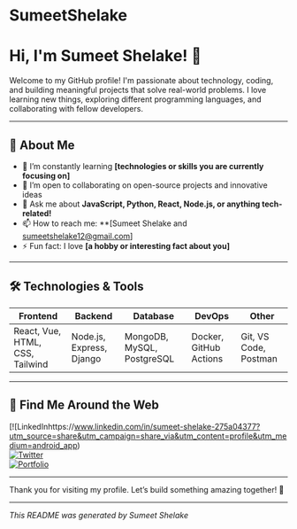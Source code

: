  # SumeetShelake
# Hi, I'm Sumeet Shelake! 👋

Welcome to my GitHub profile! I'm passionate about technology, coding, and building meaningful projects that solve real-world problems. I love learning new things, exploring different programming languages, and collaborating with fellow developers.

---

## 🚀 About Me

- 🌱 I’m constantly learning **[technologies or skills you are currently focusing on]**
- 👯 I’m open to collaborating on open-source projects and innovative ideas
- 💬 Ask me about **JavaScript, Python, React, Node.js, or anything tech-related!**
- 📫 How to reach me: **[Sumeet Shelake and sumeetshelake12@gmail.com]
- ⚡ Fun fact: I love **[a hobby or interesting fact about you]**

---

## 🛠️ Technologies & Tools

| Frontend | Backend | Database | DevOps | Other |
|---------|---------|----------|--------|-------|
| React, Vue, HTML, CSS, Tailwind | Node.js, Express, Django | MongoDB, MySQL, PostgreSQL | Docker, GitHub Actions | Git, VS Code, Postman |

---

## 🔗 Find Me Around the Web

[![LinkedInhttps://www.linkedin.com/in/sumeet-shelake-275a04377?utm_source=share&utm_campaign=share_via&utm_content=profile&utm_medium=android_app)  
[![Twitter](https://img.shields.io/badge/Twitter-1DA1F2?style=for-the-badge&logo=twitter&logoColor=white)](https://twitter.com/your_twitter)  
[![Portfolio](https://img.shields.io/badge/Portfolio-FF5722?style=for-the-badge&logo=github&logoColor=white)](https://yourportfolio.com)

---

Thank you for visiting my profile. Let’s build something amazing together! 🚀

---

*This README was generated  by Sumeet Shelake*
